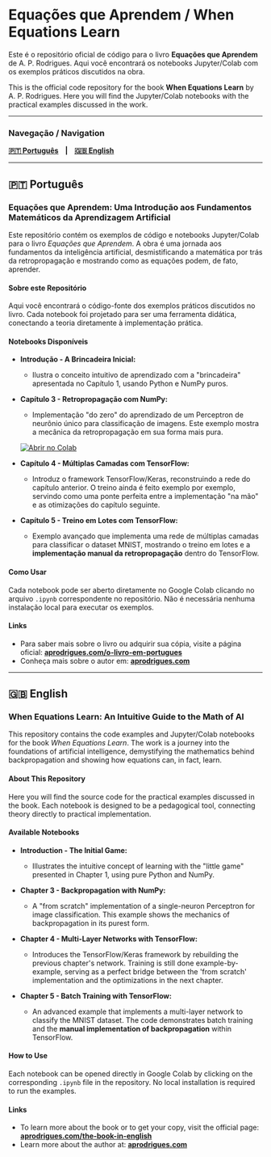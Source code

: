 # Equações que Aprendem / When Equations Learn

Este é o repositório oficial de código para o livro **Equações que Aprendem** de A. P. Rodrigues. Aqui você encontrará os notebooks Jupyter/Colab com os exemplos práticos discutidos na obra.

This is the official code repository for the book **When Equations Learn** by A. P. Rodrigues. Here you will find the Jupyter/Colab notebooks with the practical examples discussed in the work.

---

### Navegação / Navigation

**[🇵🇹 Português](#português) &nbsp;&nbsp;&nbsp;|&nbsp;&nbsp;&nbsp; [🇬🇧 English](#english)**

---

## 🇵🇹 Português

### Equações que Aprendem: Uma Introdução aos Fundamentos Matemáticos da Aprendizagem Artificial

Este repositório contém os exemplos de código e notebooks Jupyter/Colab para o livro *Equações que Aprendem*. A obra é uma jornada aos fundamentos da inteligência artificial, desmistificando a matemática por trás da retropropagação e mostrando como as equações podem, de fato, aprender.

#### Sobre este Repositório

Aqui você encontrará o código-fonte dos exemplos práticos discutidos no livro. Cada notebook foi projetado para ser uma ferramenta didática, conectando a teoria diretamente à implementação prática.

#### Notebooks Disponíveis

* **Introdução - A Brincadeira Inicial:**
    * Ilustra o conceito intuitivo de aprendizado com a "brincadeira" apresentada no Capítulo 1, usando Python e NumPy puros.

* **Capítulo 3 - Retropropagação com NumPy:**
    * Implementação "do zero" do aprendizado de um Perceptron de neurônio único para classificação de imagens. Este exemplo mostra a mecânica da retropropagação em sua forma mais pura.

    [![Abrir no Colab](https://colab.research.google.com/assets/colab-badge.svg)](https://colab.research.google.com/github/aleperrod/perceptron-book/blob/master/equacoes_que_aprendem_capitulo_3_exemplo_3.ipynb)
    

* **Capítulo 4 - Múltiplas Camadas com TensorFlow:**
    * Introduz o framework TensorFlow/Keras, reconstruindo a rede do capítulo anterior. O treino ainda é feito exemplo por exemplo, servindo como uma ponte perfeita entre a implementação "na mão" e as otimizações do capítulo seguinte.

* **Capítulo 5 - Treino em Lotes com TensorFlow:**
    * Exemplo avançado que implementa uma rede de múltiplas camadas para classificar o dataset MNIST, mostrando o treino em lotes e a **implementação manual da retropropagação** dentro do TensorFlow.

#### Como Usar

Cada notebook pode ser aberto diretamente no Google Colab clicando no arquivo `.ipynb` correspondente no repositório. Não é necessária nenhuma instalação local para executar os exemplos.

#### Links

* Para saber mais sobre o livro ou adquirir sua cópia, visite a página oficial: **[aprodrigues.com/o-livro-em-portugues](https://aprodrigues.com/o-livro-em-portugues)**
* Conheça mais sobre o autor em: **[aprodrigues.com](https://aprodrigues.com)**

---

## 🇬🇧 English

### When Equations Learn: An Intuitive Guide to the Math of AI

This repository contains the code examples and Jupyter/Colab notebooks for the book *When Equations Learn*. The work is a journey into the foundations of artificial intelligence, demystifying the mathematics behind backpropagation and showing how equations can, in fact, learn.

#### About This Repository

Here you will find the source code for the practical examples discussed in the book. Each notebook is designed to be a pedagogical tool, connecting theory directly to practical implementation.

#### Available Notebooks

* **Introduction - The Initial Game:**
    * Illustrates the intuitive concept of learning with the "little game" presented in Chapter 1, using pure Python and NumPy.

* **Chapter 3 - Backpropagation with NumPy:**
    * A "from scratch" implementation of a single-neuron Perceptron for image classification. This example shows the mechanics of backpropagation in its purest form.

* **Chapter 4 - Multi-Layer Networks with TensorFlow:**
    * Introduces the TensorFlow/Keras framework by rebuilding the previous chapter's network. Training is still done example-by-example, serving as a perfect bridge between the 'from scratch' implementation and the optimizations in the next chapter.

* **Chapter 5 - Batch Training with TensorFlow:**
    * An advanced example that implements a multi-layer network to classify the MNIST dataset. The code demonstrates batch training and the **manual implementation of backpropagation** within TensorFlow.

#### How to Use

Each notebook can be opened directly in Google Colab by clicking on the corresponding `.ipynb` file in the repository. No local installation is required to run the examples.

#### Links

* To learn more about the book or to get your copy, visit the official page: **[aprodrigues.com/the-book-in-english](https://aprodrigues.com/the-book-in-english)**
* Learn more about the author at: **[aprodrigues.com](https://aprodrigues.com)**